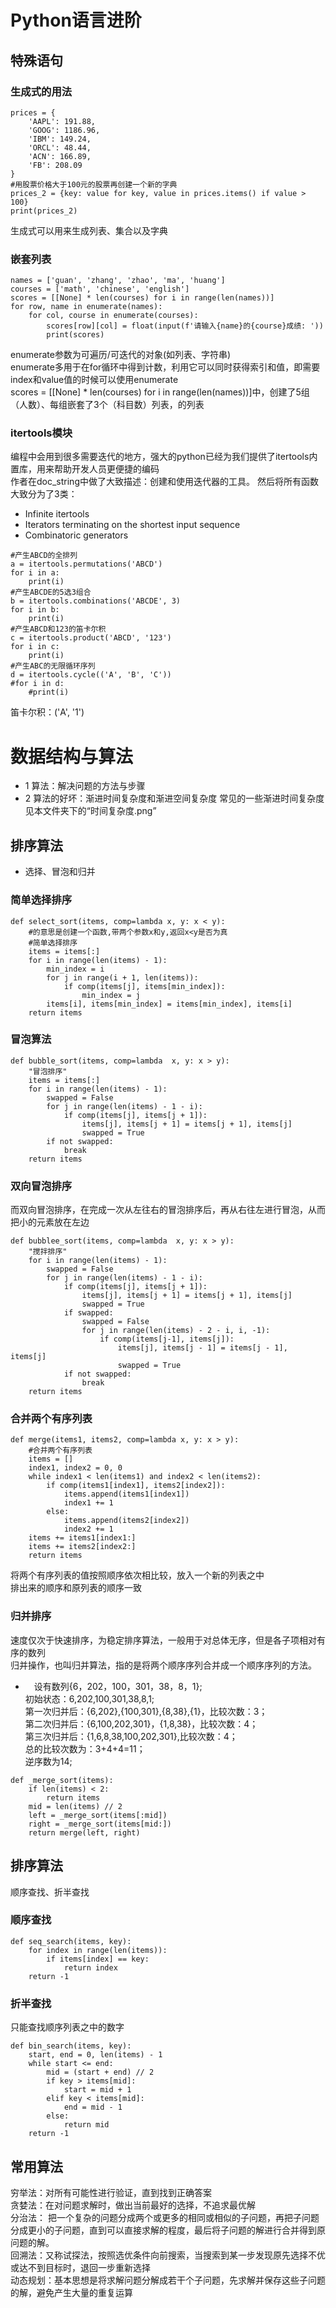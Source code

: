 Python语言进阶
===
## 特殊语句
### 生成式的用法
```
prices = {
    'AAPL': 191.88,
    'GOOG': 1186.96,
    'IBM': 149.24,
    'ORCL': 48.44,
    'ACN': 166.89,
    'FB': 208.09 
}
#用股票价格大于100元的股票再创建一个新的字典
prices_2 = {key: value for key, value in prices.items() if value > 100}
print(prices_2)
```
生成式可以用来生成列表、集合以及字典<br>
### 嵌套列表
```
names = ['guan', 'zhang', 'zhao', 'ma', 'huang']
courses = ['math', 'chinese', 'english']
scores = [[None] * len(courses) for i in range(len(names))]
for row, name in enumerate(names):
    for col, course in enumerate(courses):
        scores[row][col] = float(input(f'请输入{name}的{course}成绩: '))
        print(scores)
```
enumerate参数为可遍历/可迭代的对象(如列表、字符串)<br>
enumerate多用于在for循环中得到计数，利用它可以同时获得索引和值，即需要index和value值的时候可以使用enumerate<br>
scores = [[None] * len(courses) for i in range(len(names))]中，创建了5组（人数）、每组嵌套了3个（科目数）列表，的列表<br>
### itertools模块
编程中会用到很多需要迭代的地方，强大的python已经为我们提供了itertools内置库，用来帮助开发人员更便捷的编码<br>
作者在doc_string中做了大致描述：创建和使用迭代器的工具。
然后将所有函数大致分为了3类：<br>
* Infinite itertools<br>
* Iterators terminating on the shortest input sequence<br>
* Combinatoric generators<br>
```
#产生ABCD的全排列
a = itertools.permutations('ABCD')
for i in a:
    print(i)
#产生ABCDE的5选3组合
b = itertools.combinations('ABCDE', 3)
for i in b:
    print(i)
#产生ABCD和123的笛卡尔积
c = itertools.product('ABCD', '123')
for i in c:
    print(i)
#产生ABC的无限循环序列
d = itertools.cycle(('A', 'B', 'C'))
#for i in d:
    #print(i)
```
笛卡尔积：('A', '1')<br>

# 数据结构与算法
* 1 算法：解决问题的方法与步骤
* 2 算法的好坏：渐进时间复杂度和渐进空间复杂度
常见的一些渐进时间复杂度见本文件夹下的“时间复杂度.png”
## 排序算法
* 选择、冒泡和归并<br>
### 简单选择排序
```
def select_sort(items, comp=lambda x, y: x < y):
    #的意思是创建一个函数,带两个参数x和y,返回x<y是否为真
    #简单选择排序
    items = items[:]
    for i in range(len(items) - 1):
        min_index = i
        for j in range(i + 1, len(items)):
            if comp(items[j], items[min_index]):
                min_index = j
        items[i], items[min_index] = items[min_index], items[i]
    return items
```
### 冒泡算法
```
def bubble_sort(items, comp=lambda  x, y: x > y):
    "冒泡排序"
    items = items[:]
    for i in range(len(items) - 1):
        swapped = False
        for j in range(len(items) - 1 - i):
            if comp(items[j], items[j + 1]):
                items[j], items[j + 1] = items[j + 1], items[j]
                swapped = True
        if not swapped:
            break
    return items
```
### 双向冒泡排序
而双向冒泡排序，在完成一次从左往右的冒泡排序后，再从右往左进行冒泡，从而把小的元素放在左边<br>
```
def bubblee_sort(items, comp=lambda  x, y: x > y):
    "搅拌排序"
    for i in range(len(items) - 1):
        swapped = False
        for j in range(len(items) - 1 - i):
            if comp(items[j], items[j + 1]):
                items[j], items[j + 1] = items[j + 1], items[j]
                swapped = True
            if swapped:
                swapped = False
                for j in range(len(items) - 2 - i, i, -1):
                    if comp(items[j-1], items[j]):
                        items[j], items[j - 1] = items[j - 1], items[j]
                        swapped = True
            if not swapped:
                break
    return items
```
### 合并两个有序列表
```
def merge(items1, items2, comp=lambda x, y: x > y):
    #合并两个有序列表
    items = []
    index1, index2 = 0, 0
    while index1 < len(items1) and index2 < len(items2):
        if comp(items1[index1], items2[index2]):
            items.append(items1[index1])
            index1 += 1
        else:
            items.append(items2[index2])
            index2 += 1
    items += items1[index1:]
    items += items2[index2:]
    return items
```
将两个有序列表的值按照顺序依次相比较，放入一个新的列表之中<br>
排出来的顺序和原列表的顺序一致<br>
### 归并排序
速度仅次于快速排序，为稳定排序算法，一般用于对总体无序，但是各子项相对有序的数列<br>
归并操作，也叫归并算法，指的是将两个顺序序列合并成一个顺序序列的方法。<br>
* 　设有数列{6，202，100，301，38，8，1};<br>
  初始状态：6,202,100,301,38,8,1;<br>
    第一次归并后：{6,202},{100,301},{8,38},{1}，比较次数：3；<br>
    第二次归并后：{6,100,202,301}，{1,8,38}，比较次数：4；<br>
    第三次归并后：{1,6,8,38,100,202,301},比较次数：4；<br>
    总的比较次数为：3+4+4=11；<br>
    逆序数为14;<br>
```
def _merge_sort(items):
    if len(items) < 2:
        return items
    mid = len(items) // 2
    left = _merge_sort(items[:mid])
    right = _merge_sort(items[mid:])
    return merge(left, right)
```
## 排序算法
顺序查找、折半查找<br>
### 顺序查找
```
def seq_search(items, key):
    for index in range(len(items)):
        if items[index] == key:
            return index
    return -1
```
### 折半查找
只能查找顺序列表之中的数字<br>
```
def bin_search(items, key):
    start, end = 0, len(items) - 1
    while start <= end:
        mid = (start + end) // 2
        if key > items[mid]:
            start = mid + 1
        elif key < items[mid]:
            end = mid - 1
        else:
            return mid
    return -1
```
## 常用算法
穷举法：对所有可能性进行验证，直到找到正确答案<br>
贪婪法：在对问题求解时，做出当前最好的选择，不追求最优解<br>
分治法： 把一个复杂的问题分成两个或更多的相同或相似的子问题，再把子问题分成更小的子问题，直到可以直接求解的程度，最后将子问题的解进行合并得到原问题的解。<br>
回溯法：又称试探法，按照选优条件向前搜索，当搜索到某一步发现原先选择不优或达不到目标时，退回一步重新选择<br>
动态规划：基本思想是将求解问题分解成若干个子问题，先求解并保存这些子问题的解，避免产生大量的重复运算<br>